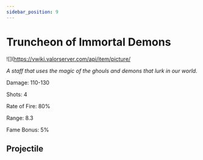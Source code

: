 ```yaml
---
sidebar_position: 9
---
```


# Truncheon of Immortal Demons

![](https://vwiki.valorserver.com/api/item/picture/

<i>A staff that uses the magic of the ghouls and demons that lurk in our world.</i>

Damage: 110-130

Shots: 4

Rate of Fire: 80% 

Range: 8.3

Fame Bonus: 5% 

## Projectile
